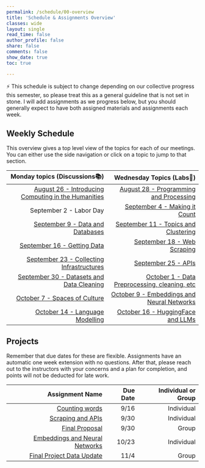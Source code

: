 ```yaml
---
permalink: /schedule/00-overview
title: 'Schedule & Assignments Overview'
classes: wide
layout: single
read_time: false
author_profile: false
share: false
comments: false
show_date: true
toc: true

---
```


<div class="notice--info">⚡️ This schedule is subject to change depending on our collective progress this semester, so please treat this as a general guideline that is not set in stone. I will add assignments as we progress below, but you should generally expect to have both assigned materials and assignments each week.</div>

## Weekly Schedule

This overview gives a top level view of the topics for each of our meetings. You can either use the side navigation or click on a topic to jump to that section.


|   Monday topics (Discussions📚)  | Wednesday Topics (Labs🔬) |
| -----------------: | --------------: |
|[August 26 - Introducing Computing in the Humanities]({{site.baseurl}}/schedule/01-introducing-computing-in-the-humanities/) |[August 28 - Programming and Processing]({{site.baseurl}}/schedule/02-programming-and-processing/)|
|September 2 - Labor Day|[September 4 - Making it Count]({{site.baseurl}}/schedule/03-change-over-time-histories-of-computing/)|
|[September 9 - Data and Databases]({{site.baseurl}}/schedule/04-data-databases/)|[September 11 - Topics and Clustering]({{site.baseurl}}/schedule/05-topics-and-clustering/)|
|[September 16 - Getting Data]({{site.baseurl}}/schedule/06-getting-data/)|[September 18 - Web Scraping]({{site.baseurl}}/schedule/07-web-scraping/)|
|[September 23 - Collecting Infrastructures]({{site.baseurl}}/schedule/08-collections/)|[September 25 - APIs]({{site.baseurl}}/schedule/09-apis/)|
|[September 30 - Datasets and Data Cleaning]({{site.baseurl}}/schedule/10-datasets/)|[October 1 - Data Preprocessing, cleaning, etc](https://github.com/lucianli123/embeddings-demo)|
|[October 7 - Spaces of Culture]({{site.baseurl}}/schedule/12-spaces/)|[October 9 - Embeddings and Neural Networks](https://docs.google.com/document/d/18ewRpeb8RR42ExBqrKgbm2tHG5mh-Xuq-moKMJPgL6k/edit?usp=sharing)|
|[October 14 - Language Modelling]({{site.baseurl}}/schedule/13-llms/) | [October 16 - HuggingFace and LLMs]()|


## Projects
Remember that due dates for these are flexible. Assignments have an automatic one week extension with no questions. After that, please reach out to the instructors with your concerns and a plan for completion, and points will not be deducted for late work. 

|   Assignment Name  | Due Date | Individual or Group|
| -----------------: | --------------: |--------------:|
| [Counting words](https://github.com/lucianli123/project1-counting-words/tree/main) | 9/16 | Individual |
| [Scraping and APIs](https://github.com/lucianli123/project2-api) | 9/30 | Individual |
| [Final Proposal](https://docs.google.com/document/d/1R64xw_oFINtO-XhuSry771zzT-ePb8OD9cIvTJtp7tA/edit?usp=sharing) | 9/30 | Group |
| [Embeddings and Neural Networks](https://github.com/lucianli123/project3-embeddings) | 10/23 | Individual |
| [Final Project Data Update](https://docs.google.com/document/d/1xhEW3CKEZ_XKzvAhbtv5jWMlE-6uFReMo3s6nYnQNKw/edit?usp=sharing) | 11/4 | Group |

